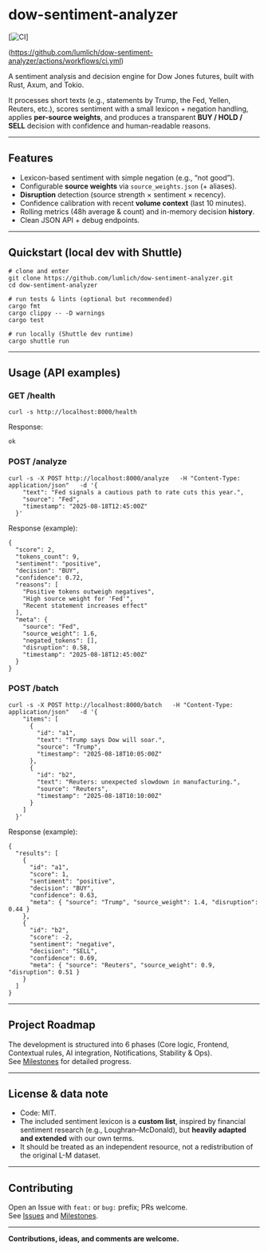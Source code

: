 # dow-sentiment-analyzer

[![CI](https://github.com/lumlich/dow-sentiment-analyzer/actions/workflows/ci.yml/badge.svg)]

(https://github.com/lumlich/dow-sentiment-analyzer/actions/workflows/ci.yml)

A sentiment analysis and decision engine for Dow Jones futures, built with Rust, Axum, and Tokio.

It processes short texts (e.g., statements by Trump, the Fed, Yellen, Reuters, etc.), scores sentiment with a small lexicon + negation handling, applies **per-source weights**, and produces a transparent **BUY / HOLD / SELL** decision with confidence and human-readable reasons.

---

## Features
- Lexicon-based sentiment with simple negation (e.g., “not good”).
- Configurable **source weights** via `source_weights.json` (+ aliases).
- **Disruption** detection (source strength × sentiment × recency).
- Confidence calibration with recent **volume context** (last 10 minutes).
- Rolling metrics (48h average & count) and in-memory decision **history**.
- Clean JSON API + debug endpoints.

---

## Quickstart (local dev with Shuttle)
```
# clone and enter
git clone https://github.com/lumlich/dow-sentiment-analyzer.git
cd dow-sentiment-analyzer

# run tests & lints (optional but recommended)
cargo fmt
cargo clippy -- -D warnings
cargo test

# run locally (Shuttle dev runtime)
cargo shuttle run
```

---

## Usage (API examples)

### GET /health
```
curl -s http://localhost:8000/health
```
Response:
```
ok
```

### POST /analyze
```
curl -s -X POST http://localhost:8000/analyze   -H "Content-Type: application/json"   -d '{
    "text": "Fed signals a cautious path to rate cuts this year.",
    "source": "Fed",
    "timestamp": "2025-08-18T12:45:00Z"
  }'
```
Response (example):
```
{
  "score": 2,
  "tokens_count": 9,
  "sentiment": "positive",
  "decision": "BUY",
  "confidence": 0.72,
  "reasons": [
    "Positive tokens outweigh negatives",
    "High source weight for 'Fed'",
    "Recent statement increases effect"
  ],
  "meta": {
    "source": "Fed",
    "source_weight": 1.6,
    "negated_tokens": [],
    "disruption": 0.58,
    "timestamp": "2025-08-18T12:45:00Z"
  }
}
```

### POST /batch
```
curl -s -X POST http://localhost:8000/batch   -H "Content-Type: application/json"   -d '{
    "items": [
      {
        "id": "a1",
        "text": "Trump says Dow will soar.",
        "source": "Trump",
        "timestamp": "2025-08-18T10:05:00Z"
      },
      {
        "id": "b2",
        "text": "Reuters: unexpected slowdown in manufacturing.",
        "source": "Reuters",
        "timestamp": "2025-08-18T10:10:00Z"
      }
    ]
  }'
```
Response (example):
```
{
  "results": [
    {
      "id": "a1",
      "score": 1,
      "sentiment": "positive",
      "decision": "BUY",
      "confidence": 0.63,
      "meta": { "source": "Trump", "source_weight": 1.4, "disruption": 0.44 }
    },
    {
      "id": "b2",
      "score": -2,
      "sentiment": "negative",
      "decision": "SELL",
      "confidence": 0.69,
      "meta": { "source": "Reuters", "source_weight": 0.9, "disruption": 0.51 }
    }
  ]
}
```

---

## Project Roadmap
The development is structured into 6 phases (Core logic, Frontend, Contextual rules, AI integration, Notifications, Stability & Ops).  
See [Milestones](https://github.com/lumlich/dow-sentiment-analyzer/milestones) for detailed progress.

---

## License & data note
- Code: MIT.  
- The included sentiment lexicon is a **custom list**, inspired by financial sentiment research (e.g., Loughran–McDonald), but **heavily adapted and extended** with our own terms.  
- It should be treated as an independent resource, not a redistribution of the original L-M dataset.  

---

## Contributing
Open an Issue with `feat:` or `bug:` prefix; PRs welcome.  
See [Issues](../../issues) and [Milestones](../../milestones).

---
**Contributions, ideas, and comments are welcome.**

